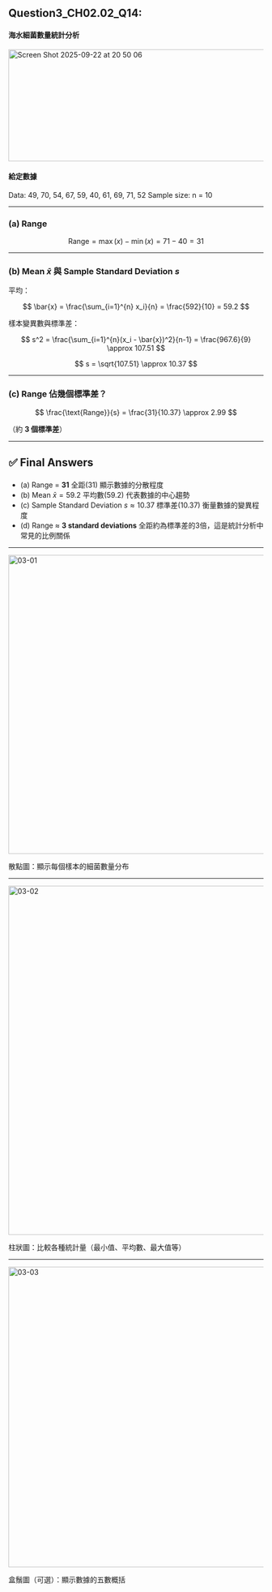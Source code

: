 ## Question3_CH02.02_Q14:
#### 海水細菌數量統計分析

<img width="530" height="221" alt="Screen Shot 2025-09-22 at 20 50 06" src="https://github.com/user-attachments/assets/9be37b82-c689-4c4e-9536-8addf2f253c5" /> <br/>

#### 給定數據

Data: 49, 70, 54, 67, 59, 40, 61, 69, 71, 52
Sample size: n = 10

---

### (a) Range

$$
\text{Range} = \max(x) - \min(x) = 71 - 40 = 31
$$

---

### (b) Mean $\bar{x}$ 與 Sample Standard Deviation $s$ </p>

平均：

$$
\bar{x} = \frac{\sum_{i=1}^{n} x_i}{n}
= \frac{592}{10} = 59.2
$$

<p> 樣本變異數與標準差：</p>

$$
s^2 = \frac{\sum_{i=1}^{n}(x_i - \bar{x})^2}{n-1}
= \frac{967.6}{9} \approx 107.51
$$

$$
s = \sqrt{107.51} \approx 10.37
$$

---

### (c) Range 佔幾個標準差？

$$
\frac{\text{Range}}{s} = \frac{31}{10.37} \approx 2.99
$$

（約 **3 個標準差**）

---

## ✅ Final Answers </p>
-  (a) Range = **31**  全距(31) 顯示數據的分散程度 <br/>
-  (b) Mean $\bar{x} = 59.2$ 平均數(59.2) 代表數據的中心趨勢  <br/>
-  (c) Sample Standard Deviation $s \approx 10.37$  標準差(10.37) 衡量數據的變異程度  <br/>
-  (d) Range ≈ **3 standard deviations** 全距約為標準差的3倍，這是統計分析中常見的比例關係  <br/>

---

<img width="990" height="590" alt="03-01" src="https://github.com/user-attachments/assets/8a0b8c56-69d3-4e1a-b018-6a4748d4949c" /> <br/>
<p> 散點圖：顯示每個樣本的細菌數量分布 </p>

---

<img width="1189" height="689" alt="03-02" src="https://github.com/user-attachments/assets/592c5f52-c051-4732-a4ec-bcb6e982f02d" /> <br/>
<p> 柱狀圖：比較各種統計量（最小值、平均數、最大值等）</p>

---

<img width="790" height="593" alt="03-03" src="https://github.com/user-attachments/assets/75cccd23-7052-46ed-a572-d36cec178858" /> <br/>
<p> 盒鬚圖（可選）：顯示數據的五數概括 </p>

